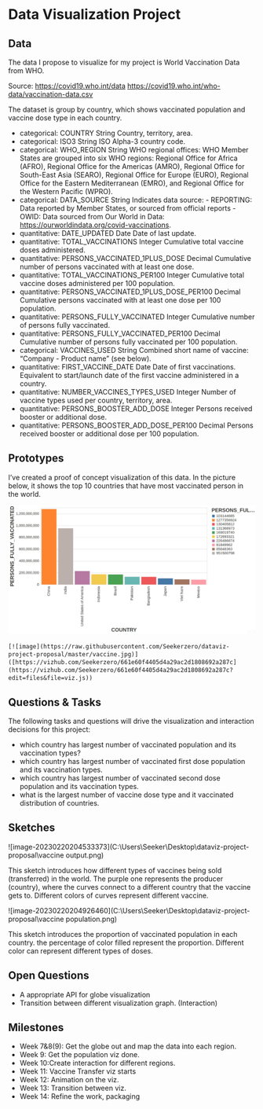 # Data Visualization Project

## Data

The data I propose to visualize for my project is World Vaccination Data from WHO.

Source: https://covid19.who.int/data https://covid19.who.int/who-data/vaccination-data.csv

The dataset is group by country, which shows vaccinated population and vaccine dose type in each country.

- categorical: COUNTRY	String	Country, territory, area.
- categorical: ISO3	String	ISO Alpha-3 country code.
- categorical: WHO_REGION	String	WHO regional offices: WHO Member States  are grouped into six WHO regions: Regional Office for Africa (AFRO),  Regional Office for the Americas (AMRO), Regional Office for South-East  Asia (SEARO), Regional Office for Europe (EURO), Regional Office for the Eastern Mediterranean (EMRO), and Regional Office for the Western  Pacific (WPRO).
- categorical: DATA_SOURCE	String	Indicates data source: - REPORTING: Data reported by Member States, or sourced from official reports - OWID:  Data sourced from Our World in Data: https://ourworldindata.org/covid-vaccinations.
- quantitative: DATE_UPDATED	Date	Date of last update.
- quantitative: TOTAL_VACCINATIONS	Integer	Cumulative total vaccine doses administered.
- quantitative: PERSONS_VACCINATED_1PLUS_DOSE	Decimal	Cumulative number of persons vaccinated with at least one dose.
- quantitative: TOTAL_VACCINATIONS_PER100	Integer	Cumulative total vaccine doses administered per 100 population.
- quantitative: PERSONS_VACCINATED_1PLUS_DOSE_PER100	Decimal	Cumulative  persons vaccinated with at least one dose per 100 population.
-  quantitative: PERSONS_FULLY_VACCINATED	Integer	Cumulative number of persons fully vaccinated.
- quantitative: PERSONS_FULLY_VACCINATED_PER100	Decimal	Cumulative number of persons fully vaccinated per 100 population.
- categorical: VACCINES_USED	String	Combined short name of vaccine: “Company - Product name” (see below).
- quantitative: FIRST_VACCINE_DATE	Date	Date of first vaccinations.  Equivalent to start/launch date of the first vaccine administered in a  country.
-  quantitative: NUMBER_VACCINES_TYPES_USED	Integer	Number of vaccine types used per country, territory, area.
- quantitative: PERSONS_BOOSTER_ADD_DOSE	Integer	Persons received booster or additional dose.
- quantitative: PERSONS_BOOSTER_ADD_DOSE_PER100	Decimal	Persons received booster or additional dose per 100 population.



## Prototypes

I’ve created a proof of concept visualization of this data. In the picture below, it shows the top 10 countries that have most vaccinated person in the world.

[![image](https://raw.githubusercontent.com/Seekerzero/dataviz-project-proposal/master/vaccine.png)]([https://vizhub.com/Seekerzero/661e60f4405d4a29ac2d1808692a287c](https://vizhub.com/Seekerzero/661e60f4405d4a29ac2d1808692a287c?edit=files&file=viz.js))

```
[![image](https://raw.githubusercontent.com/Seekerzero/dataviz-project-proposal/master/vaccine.jpg)]([https://vizhub.com/Seekerzero/661e60f4405d4a29ac2d1808692a287c](https://vizhub.com/Seekerzero/661e60f4405d4a29ac2d1808692a287c?edit=files&file=viz.js))
```

## Questions & Tasks

The following tasks and questions will drive the visualization and interaction decisions for this project:

 * which country has largest number of vaccinated population and its vaccination types?
 * which country has largest number of vaccinated first dose population and its vaccination types.
 * which country has largest number of vaccinated second dose population and its vaccination types.
 * what is the largest number of vaccine dose type and it vaccinated distribution of countries.

## Sketches

![image-20230220204533373](C:\Users\Seeker\Desktop\dataviz-project-proposal\vaccine output.png)

This sketch introduces how different types of vaccines being sold (transferred) in the world. The purple one represents the producer (country), where the curves connect to a different country that the vaccine gets to. Different colors of curves represent different vaccine.

![image-20230220204926460](C:\Users\Seeker\Desktop\dataviz-project-proposal\vaccine population.png)

This sketch introduces the proportion of vaccinated population in each country. the percentage of color filled represent the proportion. Different color can represent different types of doses.

## Open Questions

- A appropriate API for globe visualization
- Transition between different visualization graph. (Interaction)

## Milestones

- Week 7&8(9): Get the globe out and map the data into each region.
- Week 9: Get the population viz done.
- Week 10:Create interaction for different regions.
- Week 11: Vaccine Transfer viz starts
- Week 12: Animation on the viz.
- Week 13: Transition between viz.
- Week 14: Refine the work, packaging
